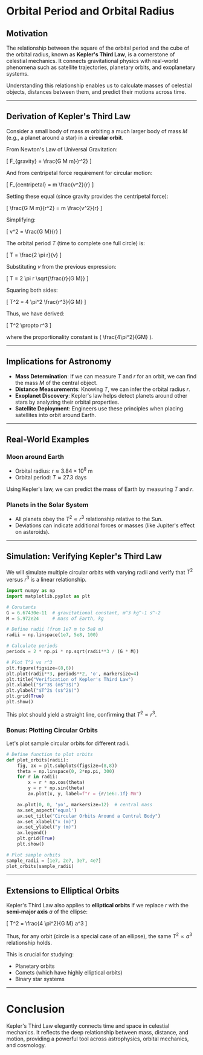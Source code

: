 # Orbital Period and Orbital Radius

## Motivation

The relationship between the square of the orbital period and the cube of the orbital radius, known as **Kepler's Third Law**, is a cornerstone of celestial mechanics. It connects gravitational physics with real-world phenomena such as satellite trajectories, planetary orbits, and exoplanetary systems.

Understanding this relationship enables us to calculate masses of celestial objects, distances between them, and predict their motions across time.

---

## Derivation of Kepler's Third Law

Consider a small body of mass $m$ orbiting a much larger body of mass $M$ (e.g., a planet around a star) in a **circular orbit**.

From Newton's Law of Universal Gravitation:

\[ F_{gravity} = \frac{G M m}{r^2} \]

And from centripetal force requirement for circular motion:

\[ F_{centripetal} = m \frac{v^2}{r} \]

Setting these equal (since gravity provides the centripetal force):

\[ \frac{G M m}{r^2} = m \frac{v^2}{r} \]

Simplifying:

\[ v^2 = \frac{G M}{r} \]

The orbital period $T$ (time to complete one full circle) is:

\[ T = \frac{2 \pi r}{v} \]

Substituting $v$ from the previous expression:

\[ T = 2 \pi r \sqrt{\frac{r}{G M}} \]

Squaring both sides:

\[ T^2 = 4 \pi^2 \frac{r^3}{G M} \]

Thus, we have derived:

\[ T^2 \propto r^3 \]

where the proportionality constant is \( \frac{4\pi^2}{GM} \).

---

## Implications for Astronomy

- **Mass Determination**: If we can measure $T$ and $r$ for an orbit, we can find the mass $M$ of the central object.
- **Distance Measurements**: Knowing $T$, we can infer the orbital radius $r$.
- **Exoplanet Discovery**: Kepler's law helps detect planets around other stars by analyzing their orbital properties.
- **Satellite Deployment**: Engineers use these principles when placing satellites into orbit around Earth.

---

## Real-World Examples

### Moon around Earth
- Orbital radius: $r \approx 3.84 \times 10^8$ m
- Orbital period: $T \approx 27.3$ days

Using Kepler's law, we can predict the mass of Earth by measuring $T$ and $r$.

### Planets in the Solar System
- All planets obey the $T^2 \propto r^3$ relationship relative to the Sun.
- Deviations can indicate additional forces or masses (like Jupiter's effect on asteroids).

---

## Simulation: Verifying Kepler's Third Law

We will simulate multiple circular orbits with varying radii and verify that $T^2$ versus $r^3$ is a linear relationship.

```python
import numpy as np
import matplotlib.pyplot as plt

# Constants
G = 6.67430e-11  # gravitational constant, m^3 kg^-1 s^-2
M = 5.972e24     # mass of Earth, kg

# Define radii (from 1e7 m to 5e8 m)
radii = np.linspace(1e7, 5e8, 100)

# Calculate periods
periods = 2 * np.pi * np.sqrt(radii**3 / (G * M))

# Plot T^2 vs r^3
plt.figure(figsize=(8,6))
plt.plot(radii**3, periods**2, 'o', markersize=4)
plt.title("Verification of Kepler's Third Law")
plt.xlabel("$r^3$ (m$^3$)")
plt.ylabel("$T^2$ (s$^2$)")
plt.grid(True)
plt.show()
```

This plot should yield a straight line, confirming that $T^2 \propto r^3$.

### Bonus: Plotting Circular Orbits

Let's plot sample circular orbits for different radii.

```python
# Define function to plot orbits
def plot_orbits(radii):
    fig, ax = plt.subplots(figsize=(8,8))
    theta = np.linspace(0, 2*np.pi, 300)
    for r in radii:
        x = r * np.cos(theta)
        y = r * np.sin(theta)
        ax.plot(x, y, label=f"r = {r/1e6:.1f} Mm")

    ax.plot(0, 0, 'yo', markersize=12)  # central mass
    ax.set_aspect('equal')
    ax.set_title("Circular Orbits Around a Central Body")
    ax.set_xlabel("x (m)")
    ax.set_ylabel("y (m)")
    ax.legend()
    plt.grid(True)
    plt.show()

# Plot sample orbits
sample_radii = [1e7, 2e7, 3e7, 4e7]
plot_orbits(sample_radii)
```

---

## Extensions to Elliptical Orbits

Kepler's Third Law also applies to **elliptical orbits** if we replace $r$ with the **semi-major axis** $a$ of the ellipse:

\[ T^2 = \frac{4 \pi^2}{G M} a^3 \]

Thus, for any orbit (circle is a special case of an ellipse), the same $T^2 \propto a^3$ relationship holds.

This is crucial for studying:
- Planetary orbits
- Comets (which have highly elliptical orbits)
- Binary star systems

---

# Conclusion

Kepler's Third Law elegantly connects time and space in celestial mechanics. It reflects the deep relationship between mass, distance, and motion, providing a powerful tool across astrophysics, orbital mechanics, and cosmology.
